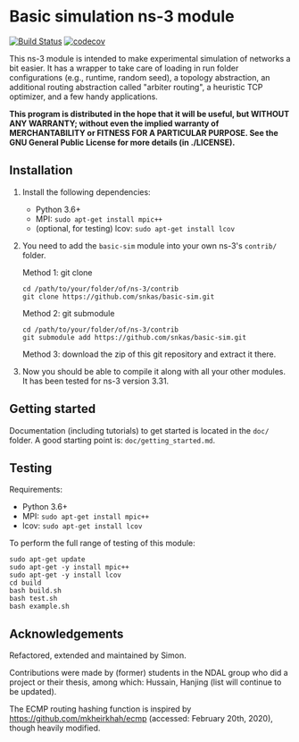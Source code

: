 # Basic simulation ns-3 module

[![Build Status](https://travis-ci.org/snkas/basic-sim.svg?branch=master)](https://travis-ci.org/snkas/basic-sim) [![codecov](https://codecov.io/gh/snkas/basic-sim/branch/master/graph/badge.svg)](https://codecov.io/gh/snkas/basic-sim)

This ns-3 module is intended to make experimental simulation of networks a bit easier. It has a wrapper to take care of loading in run folder configurations (e.g., runtime, random seed), a topology abstraction, an additional routing abstraction called "arbiter routing", a heuristic TCP optimizer, and a few handy applications.

**This program is distributed in the hope that it will be useful, but WITHOUT ANY WARRANTY; without even the implied warranty of MERCHANTABILITY or FITNESS FOR A PARTICULAR PURPOSE.  See the GNU General Public License for more details (in ./LICENSE).**


## Installation

1. Install the following dependencies:
   * Python 3.6+
   * MPI: `sudo apt-get install mpic++`
   * (optional, for testing) lcov: `sudo apt-get install lcov`

2. You need to add the `basic-sim` module into your own ns-3's `contrib/` folder.

    Method 1: git clone
    ```
    cd /path/to/your/folder/of/ns-3/contrib
    git clone https://github.com/snkas/basic-sim.git
    ```
   
    Method 2: git submodule
    ```
    cd /path/to/your/folder/of/ns-3/contrib
    git submodule add https://github.com/snkas/basic-sim.git
    ```
   
    Method 3: download the zip of this git repository and extract it there.
   
3. Now you should be able to compile it along with all your other modules. It has been tested for ns-3 version 3.31.


## Getting started

Documentation (including tutorials) to get started is located in the `doc/` folder.
A good starting point is: `doc/getting_started.md`.


## Testing

Requirements:

* Python 3.6+
* MPI: `sudo apt-get install mpic++`
* lcov: `sudo apt-get install lcov`

To perform the full range of testing of this module:

```
sudo apt-get update
sudo apt-get -y install mpic++
sudo apt-get -y install lcov
cd build
bash build.sh
bash test.sh
bash example.sh
```


## Acknowledgements

Refactored, extended and maintained by Simon.

Contributions were made by (former) students in the NDAL group who did a project or their thesis, among which: Hussain, Hanjing (list will continue to be updated).

The ECMP routing hashing function is inspired by https://github.com/mkheirkhah/ecmp (accessed: February 20th, 2020), though heavily modified.
